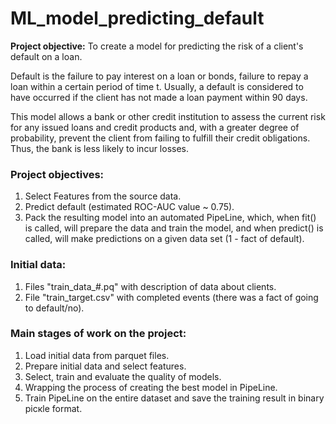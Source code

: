 # ML_model_predicting_default
**Project objective:** To create a model for predicting the risk of a client's default on a loan.

Default is the failure to pay interest on a loan or bonds, failure to repay a loan within a certain period of time t. Usually, a default is considered to have occurred if the client has not made a loan payment within 90 days.

This model allows a bank or other credit institution to assess the current risk for any issued loans and credit products and, with a greater degree of probability, prevent the client from failing to fulfill their credit obligations. Thus, the bank is less likely to incur losses.

### Project objectives:
1. Select Features from the source data.
2. Predict default (estimated ROC-AUC value ~ 0.75).
3. Pack the resulting model into an automated PipeLine, which, when fit() is called, will prepare the data and train the model, and when predict() is called, will make predictions on a given data set (1 - fact of default).

### Initial data:
1. Files "train_data_#.pq" with description of data about clients.
2. File "train_target.csv" with completed events (there was a fact of going to default/no).

### Main stages of work on the project:
1. Load initial data from parquet files.
2. Prepare initial data and select features.
3. Select, train and evaluate the quality of models.
4. Wrapping the process of creating the best model in PipeLine.
5. Train PipeLine on the entire dataset and save the training result in binary рiскlе format.
